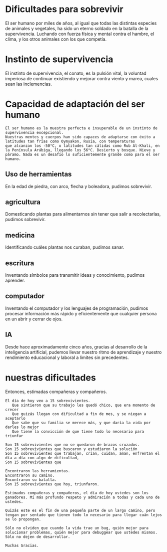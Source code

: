 # Dificultades para sobrevivir

El ser humano por miles de años, al igual que todas las distintas especies de animales y vegetales,
ha sido un eterno soldado en la batalla de la supervivencia. Luchando con fuerza física y mental
contra el hambre, el clima, y los otros animales con los que competía.

# Instinto de supervivencia
El instinto de supervivencia, el conato, es la pulsión vital, la voluntad imperiosa de continuar existiendo y mejorar contra
viento y marea, cuales sean las inclemencias.


# Capacidad de adaptación del ser humano
    El ser humano es la muestra perfecta e insuperable de un instinto de supervivencia excepcional.
    Nuestras mentes y cuerpos han sido capaces de adaptarse con éxito a latitudes tan frías como Oymyakon, Rusia, con temperaturas
    que alcanzan los -50°C, o latitudes tan cálidas como Rub Al-Khali, en la Península Arábiga, llegando los 56°C. Desierto y bosque. Nieve y páramo. Nada es un desafío lo suficientemente grande como para el ser humano.

   ## Uso de herramientas
   En la edad de piedra, con arco, flecha y boleadora, pudimos sobrevivir.
   ## agricultura
   Domesticando plantas para alimentarnos sin tener que salir a recolectarlas, pudimos sobrevivir.
   ## medicina
   Identificando cuáles plantas nos curaban, pudimos sanar.
   ## escritura
   Inventando símbolos para transmitir ideas y conocimiento, pudimos aprender.
   ## computador
   Inventando el computador y los lenguajes de programación, pudimos procesar información más rápido y eficientemente que cualquier persona en un abrir y cerrar de ojos.
   ## IA
   Desde hace aproximadamente cinco años, gracias al desarrollo de la inteligencia artificial, pudemos llevar nuestro ritmo de aprendizaje y nuestro rendimiento educacional y laboral a límites sin precedentes.
   
# nuestras dificultades
Entonces, estimadas compañeras y compañeros.

    El día de hoy veo a 15 sobrevivientes.
       Que sintieron que su trabajo les quedó chico, que era momento de crecer
       Que quizás llegan con dificultad a fin de mes, y se niegan a aceptarlo
       Que sabe que su familia se merece más, y que daría la vida por darles lo mejor
       Que tiene la convicción de que tiene todo lo necesario para triunfar

    Son 15 sobrevivientes que no se quedaron de brazos cruzados.
    Son 15 sobrevivientes que buscaron y estudiaron la solución
    Son 15 sobrevivientes que trabajan, crían, cuidan, aman, enfrentan el día a día con algo de dificultad,
    Son 15 sobrevivientes que 

    Encontraron las herramientas.
    Encontraron su camino.
    Encontraron su batalla.
    Son 15 sobrevivientes que hoy, triunfaron.

    Estimados compañeras y compañeros, el día de hoy ustedes son los ganadores. Mi más profundo respeto y admiración a todas y cada uno de ustedes.

    Quizás este es el fin de una pequeña parte de un largo camino, pero tengan por sentado que tienen todo lo necesario para llegar cuán lejos se lo propongan.

    Sólo no olviden que cuando la vida trae un bug, quién mejor para solucionar problemas, quién mejor para debuggear que ustedes mismos. Sólo no dejen de desarrollar.

    Muchas Gracias.


    